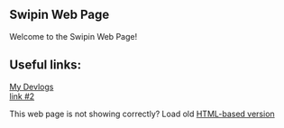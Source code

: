 ## Swipin Web Page
Welcome to the Swipin Web Page!

## Useful links:

[My Devlogs](https://github.com/RTX3080Ti-Official/swipin/tree/dd2984b38b7440bbf8f3739e35788dc53c26e8e0/devlogs)\
[link #2]()


This web page is not showing correctly? Load old [HTML-based version](https://rtx3080t-iofficial.github.io/swipin/html/index.html)
